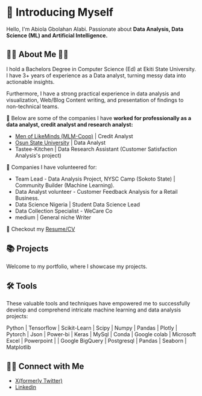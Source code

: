 # 🙋 Introducing Myself

Hello, I'm Abiola Gbolahan Alabi. Passionate about **Data Analysis, Data Science (ML) and Artificial Intelligence.**

## 👨‍🎓 About Me 💼🎒
I hold a Bachelors Degree in Computer Science (Ed) at Ekiti State University. I have 3+ years of experience as a Data analyst, turning messy data into actionable insights.

Furthermore, I have a strong practical experience in data analysis and visualization, Web/Blog Content writing, and presentation of findings to non-technical teams.

🔭 Below are some of the companies I have **worked for professionally as a data analyst, credit analyst and research analyst:**

- [Men of LikeMinds (MLM-Coop)](https://mlmcooperative.com/) | Credit Analyst
- [Osun State University](https://www.uniosun.edu.ng/) | Data Analyst
- Tastee-Kitchen | Data Research Assistant (Customer Satisfaction Analysis's project)

🔭 Companies I have volunteered for:

- Team Lead - Data Analysis Project, NYSC Camp (Sokoto State) | Community Builder (Machine Learning).
- Data Analyst volunteer - Customer Feedback Analysis for a Retail Business.
- Data Science Nigeria | Student Data Science Lead
- Data Collection Specialist - WeCare Co
- medium | General niche Writer
  
🔭 Checkout my [Resume/CV](https://drive.google.com/file/d/1cmTb5fj30tvU-hRUa453hZEosOW8Q99u/view?usp=sharing )

## 📚 Projects
Welcome to my portfolio, where I showcase my projects.

## 🛠️ Tools
These valuable tools and techniques have empowered me to successfully develop and comprehend intricate machine learning and data analysis projects:

Python | Tensorflow | Scikit-Learn | Scipy | Numpy | Pandas | Plotly | Pytorch | Json | Power-bi | Keras | MySql | Conda | Google colab | Microsoft Excel | Powerpoint |  | Google BigQuery | Postgresql | Pandas | Seaborn | Matplotlib

## 👋🏻 Connect with Me
- [X(formerly Twitter)](https://x.com/habiola4you1)
- [Linkedin](www.linkedin.com/in/abiola-gbolahan-alabi-897432169)









